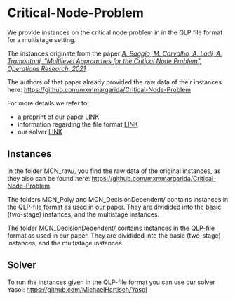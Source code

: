 # Critical-Node-Problem
We provide instances on the critical node problem in in the QLP file format for a multistage setting. 

The instances originate from the paper
[*A. Baggio, M. Carvalho, A. Lodi, A. Tramontani, "Multilevel Approaches for the Critical Node Problem", Operations Research, 2021*](https://pubsonline.informs.org/doi/abs/10.1287/opre.2020.2014)

The authors of that paper already provided the raw data of their instances here: https://github.com/mxmmargarida/Critical-Node-Problem

For more details we refer to: 
* a preprint of our paper [LINK](https://arxiv.org/abs/2210.11132)
* information regarding the file format [LINK](https://yasolqipsolver.github.io/yasol.github.io/About_Yasol/#the-qlp-file-format)
* our solver [LINK](https://github.com/MichaelHartisch/Yasol)

## Instances
In the folder MCN_raw/, you find the raw data of the original instances, as they also can be found here: https://github.com/mxmmargarida/Critical-Node-Problem

The folders MCN_Poly/ and MCN_DecisionDependent/ contains instances in the QLP-file format as used in our paper. They are dividided into the basic (two-stage) instances, and the multistage instances.

The folder MCN_DecisionDependent/ contains instances in the QLP-file format as used in our paper. They are dividided into the basic (two-stage) instances, and the multistage instances.

## Solver
To run the instances given in the QLP-file format you can use our solver Yasol: https://github.com/MichaelHartisch/Yasol

